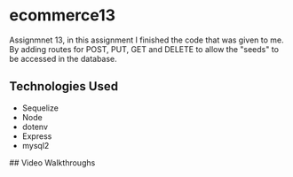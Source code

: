 # ecommerce13
Assignmnet 13, in this assignment I finished the code that was given to me. By adding routes for POST, PUT, GET and DELETE to allow the "seeds" to be accessed in the database.<p>
  
## Technologies Used
  <ul>
    <li>Sequelize</li>
    <li>Node</li>
    <li>dotenv</li>
    <li>Express</li>
    <li>mysql2</li>
    </ul> <p>
## Video Walkthroughs
